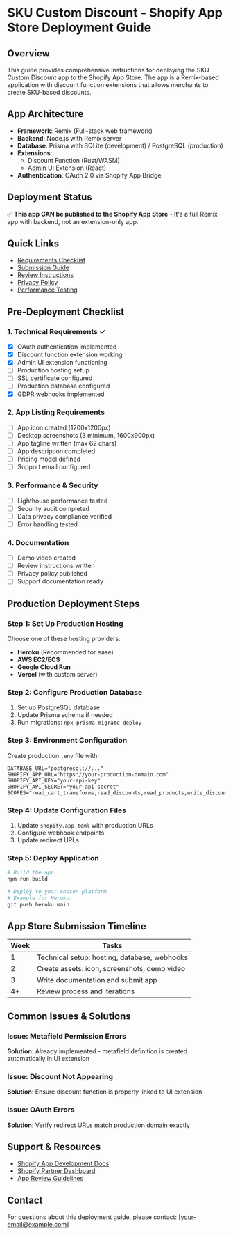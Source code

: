 # SKU Custom Discount - Shopify App Store Deployment Guide

## Overview
This guide provides comprehensive instructions for deploying the SKU Custom Discount app to the Shopify App Store. The app is a Remix-based application with discount function extensions that allows merchants to create SKU-based discounts.

## App Architecture
- **Framework**: Remix (Full-stack web framework)
- **Backend**: Node.js with Remix server
- **Database**: Prisma with SQLite (development) / PostgreSQL (production)
- **Extensions**: 
  - Discount Function (Rust/WASM)
  - Admin UI Extension (React)
- **Authentication**: OAuth 2.0 via Shopify App Bridge

## Deployment Status
✅ **This app CAN be published to the Shopify App Store** - It's a full Remix app with backend, not an extension-only app.

## Quick Links
- [Requirements Checklist](./requirements-checklist.md)
- [Submission Guide](./submission-guide.md)
- [Review Instructions](./review-instructions.md)
- [Privacy Policy](./privacy-policy.md)
- [Performance Testing](./performance-testing.md)

## Pre-Deployment Checklist

### 1. Technical Requirements ✓
- [x] OAuth authentication implemented
- [x] Discount function extension working
- [x] Admin UI extension functioning
- [ ] Production hosting setup
- [ ] SSL certificate configured
- [ ] Production database configured
- [x] GDPR webhooks implemented

### 2. App Listing Requirements
- [ ] App icon created (1200x1200px)
- [ ] Desktop screenshots (3 minimum, 1600x900px)
- [ ] App tagline written (max 62 chars)
- [ ] App description completed
- [ ] Pricing model defined
- [ ] Support email configured

### 3. Performance & Security
- [ ] Lighthouse performance tested
- [ ] Security audit completed
- [ ] Data privacy compliance verified
- [ ] Error handling tested

### 4. Documentation
- [ ] Demo video created
- [ ] Review instructions written
- [ ] Privacy policy published
- [ ] Support documentation ready

## Production Deployment Steps

### Step 1: Set Up Production Hosting
Choose one of these hosting providers:
- **Heroku** (Recommended for ease)
- **AWS EC2/ECS**
- **Google Cloud Run**
- **Vercel** (with custom server)

### Step 2: Configure Production Database
1. Set up PostgreSQL database
2. Update Prisma schema if needed
3. Run migrations: `npx prisma migrate deploy`

### Step 3: Environment Configuration
Create production `.env` file with:
```env
DATABASE_URL="postgresql://..."
SHOPIFY_APP_URL="https://your-production-domain.com"
SHOPIFY_API_KEY="your-api-key"
SHOPIFY_API_SECRET="your-api-secret"
SCOPES="read_cart_transforms,read_discounts,read_products,write_discounts,read_metaobjects,write_metaobjects"
```

### Step 4: Update Configuration Files
1. Update `shopify.app.toml` with production URLs
2. Configure webhook endpoints
3. Update redirect URLs

### Step 5: Deploy Application
```bash
# Build the app
npm run build

# Deploy to your chosen platform
# Example for Heroku:
git push heroku main
```

## App Store Submission Timeline

| Week | Tasks |
|------|-------|
| 1 | Technical setup: hosting, database, webhooks |
| 2 | Create assets: icon, screenshots, demo video |
| 3 | Write documentation and submit app |
| 4+ | Review process and iterations |

## Common Issues & Solutions

### Issue: Metafield Permission Errors
**Solution**: Already implemented - metafield definition is created automatically in UI extension

### Issue: Discount Not Appearing
**Solution**: Ensure discount function is properly linked to UI extension

### Issue: OAuth Errors
**Solution**: Verify redirect URLs match production domain exactly

## Support & Resources
- [Shopify App Development Docs](https://shopify.dev/docs/apps)
- [Shopify Partner Dashboard](https://partners.shopify.com)
- [App Review Guidelines](https://shopify.dev/docs/apps/store/requirements)

## Contact
For questions about this deployment guide, please contact: [your-email@example.com]